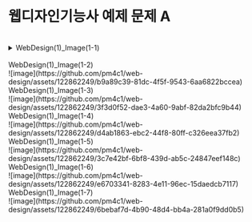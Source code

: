 <h1>웹디자인기능사 예제 문제 A</h1><br>
<details>
  <summary>WebDesign(1)_Image(1-1)</summary>
  ![image](https://github.com/pm4c1/web-design/assets/122862249/7fdf851b-6591-4050-ae79-cd6f493bf983)
</details>
<br>WebDesign(1)_Image(1-2)<br>
![image](https://github.com/pm4c1/web-design/assets/122862249/b9a89c39-81dc-4f5f-9543-6aa6822bccea)
<br>WebDesign(1)_Image(1-3)<br>
![image](https://github.com/pm4c1/web-design/assets/122862249/3f3d0f52-dae3-4a60-9abf-82da2bfc9b44)
<br>WebDesign(1)_Image(1-4)<br>
![image](https://github.com/pm4c1/web-design/assets/122862249/d4ab1863-ebc2-44f8-80ff-c326eea37fb2)
<br>WebDesign(1)_Image(1-5)<br>
![image](https://github.com/pm4c1/web-design/assets/122862249/3c7e42bf-6bf8-439d-ab5c-24847eef148c)
<br>WebDesign(1)_Image(1-6)<br>
![image](https://github.com/pm4c1/web-design/assets/122862249/e6703341-8283-4e11-96ec-15daedcb7117)
<br>WebDesign(1)_Image(1-7)<br>
![image](https://github.com/pm4c1/web-design/assets/122862249/6bebaf7d-4b90-48d4-bb4a-281a0f9dd0b5)



